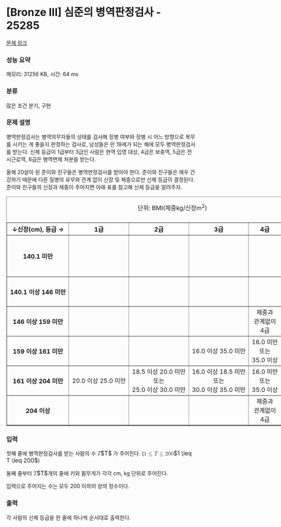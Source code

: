 # [Bronze III] 심준의 병역판정검사 - 25285 

[문제 링크](https://www.acmicpc.net/problem/25285) 

### 성능 요약

메모리: 31256 KB, 시간: 64 ms

### 분류

많은 조건 분기, 구현

### 문제 설명

<p>병역판정검사는 병역의무자들의 상태를 검사해 징병 여부와 징병 시 어느 방향으로 복무를 시키는 게 좋을지 판정하는 검사로, 남성들은 만 19세가 되는 해에 모두 병역판정검사를 받는다. 신체 등급이 1급부터 3급인 사람은 현역 입영 대상, 4급은 보충역, 5급은 전시근로역, 6급은 병역면제 처분을 받는다.</p>

<p>올해 20살이 된 준이와 친구들은 병역판정검사를 받아야 한다. 준이와 친구들은 매우 건강하기 때문에 다른 질병의 유무와 관계 없이 신장 및 체중으로만 신체 등급이 결정된다. 준이와 친구들의 신장과 체중이 주어지면 아래 표를 참고해 신체 등급을 알려주자.</p>

<table border="1" cellpadding="1" cellspacing="1" class="table table-bordered" style="width: 1500px; margin-left: auto; margin-right: auto;">
	<caption>
	<p style="text-align: center;">단위: BMI(체중kg/신장m<sup>2</sup>)</p>
	</caption>
	<thead>
		<tr>
			<th scope="row" style="text-align: center;">↓신장(cm), 등급 →</th>
			<th scope="col" style="text-align: center;">1급</th>
			<th scope="col" style="text-align: center;">2급</th>
			<th scope="col" style="text-align: center;">3급</th>
			<th scope="col" style="text-align: center;">4급</th>
			<th scope="col" style="text-align: center;">5급</th>
			<th scope="col" style="text-align: center;">6급</th>
		</tr>
	</thead>
	<tbody>
		<tr>
			<th scope="row" style="text-align: center;">140.1 미만</th>
			<td style="text-align: center;"> </td>
			<td style="text-align: center;"> </td>
			<td style="text-align: center;"> </td>
			<td style="text-align: center;"> </td>
			<td style="text-align: center;"> </td>
			<td>
			<p style="text-align: center;">체중과<br>
			관계없이<br>
			6급</p>
			</td>
		</tr>
		<tr>
			<th scope="row" style="text-align: center;">140.1 이상 146 미만</th>
			<td style="text-align: center;"> </td>
			<td style="text-align: center;"> </td>
			<td style="text-align: center;"> </td>
			<td style="text-align: center;"> </td>
			<td style="text-align: center;">체중과<br>
			관계없이<br>
			5급</td>
			<td style="text-align: center;"> </td>
		</tr>
		<tr>
			<th scope="row" style="text-align: center;">146 이상 159 미만</th>
			<td style="text-align: center;"> </td>
			<td style="text-align: center;"> </td>
			<td style="text-align: center;"> </td>
			<td style="text-align: center;">체중과<br>
			관계없이<br>
			4급</td>
			<td style="text-align: center;"> </td>
			<td style="text-align: center;"> </td>
		</tr>
		<tr>
			<th scope="row" style="text-align: center;">159 이상 161 미만</th>
			<td style="text-align: center;"> </td>
			<td style="text-align: center;"> </td>
			<td style="text-align: center;">16.0 이상 35.0 미만</td>
			<td style="text-align: center;">16.0 미만<br>
			또는<br>
			35.0 이상</td>
			<td style="text-align: center;"> </td>
			<td style="text-align: center;"> </td>
		</tr>
		<tr>
			<th scope="row" style="text-align: center;">161 이상 204 미만</th>
			<td style="text-align: center;">20.0 이상 25.0 미만</td>
			<td style="text-align: center;">18.5 이상 20.0 미만<br>
			또는<br>
			25.0 이상 30.0 미만</td>
			<td style="text-align: center;">16.0 이상 18.5 미만<br>
			또는<br>
			30.0 이상 35.0 미만</td>
			<td style="text-align: center;">16.0 미만<br>
			또는<br>
			35.0 이상</td>
			<td style="text-align: center;"> </td>
			<td style="text-align: center;"> </td>
		</tr>
		<tr>
			<th scope="row" style="text-align: center;">204 이상</th>
			<td style="text-align: center;"> </td>
			<td style="text-align: center;"> </td>
			<td style="text-align: center;"> </td>
			<td style="text-align: center;">체중과<br>
			관계없이<br>
			4급</td>
			<td style="text-align: center;"> </td>
			<td style="text-align: center;"> </td>
		</tr>
	</tbody>
</table>

### 입력 

 <p>첫째 줄에 병역판정검사를 받는 사람의 수 <mjx-container class="MathJax" jax="CHTML" style="font-size: 109%; position: relative;"><mjx-math class="MJX-TEX" aria-hidden="true"><mjx-mi class="mjx-i"><mjx-c class="mjx-c1D447 TEX-I"></mjx-c></mjx-mi></mjx-math><mjx-assistive-mml unselectable="on" display="inline"><math xmlns="http://www.w3.org/1998/Math/MathML"><mi>T</mi></math></mjx-assistive-mml><span aria-hidden="true" class="no-mathjax mjx-copytext">$T$</span></mjx-container> 가 주어진다. (<mjx-container class="MathJax" jax="CHTML" style="font-size: 109%; position: relative;"><mjx-math class="MJX-TEX" aria-hidden="true"><mjx-mn class="mjx-n"><mjx-c class="mjx-c31"></mjx-c></mjx-mn><mjx-mo class="mjx-n" space="4"><mjx-c class="mjx-c2264"></mjx-c></mjx-mo><mjx-mi class="mjx-i" space="4"><mjx-c class="mjx-c1D447 TEX-I"></mjx-c></mjx-mi><mjx-mo class="mjx-n" space="4"><mjx-c class="mjx-c2264"></mjx-c></mjx-mo><mjx-mn class="mjx-n" space="4"><mjx-c class="mjx-c32"></mjx-c><mjx-c class="mjx-c30"></mjx-c><mjx-c class="mjx-c30"></mjx-c></mjx-mn></mjx-math><mjx-assistive-mml unselectable="on" display="inline"><math xmlns="http://www.w3.org/1998/Math/MathML"><mn>1</mn><mo>≤</mo><mi>T</mi><mo>≤</mo><mn>200</mn></math></mjx-assistive-mml><span aria-hidden="true" class="no-mathjax mjx-copytext">$1 \leq T \leq 200$</span></mjx-container>)</p>

<p>둘째 줄부터 <mjx-container class="MathJax" jax="CHTML" style="font-size: 109%; position: relative;"><mjx-math class="MJX-TEX" aria-hidden="true"><mjx-mi class="mjx-i"><mjx-c class="mjx-c1D447 TEX-I"></mjx-c></mjx-mi></mjx-math><mjx-assistive-mml unselectable="on" display="inline"><math xmlns="http://www.w3.org/1998/Math/MathML"><mi>T</mi></math></mjx-assistive-mml><span aria-hidden="true" class="no-mathjax mjx-copytext">$T$</span></mjx-container>개의 줄에 키와 몸무게가 각각 cm, kg 단위로 주어진다.</p>

<p>입력으로 주어지는 수는 모두 200 이하의 양의 정수이다.</p>

### 출력 

 <p>각 사람의 신체 등급을 한 줄에 하나씩 순서대로 출력한다.</p>

